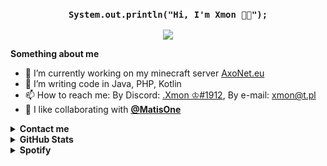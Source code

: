 <h3 align="center"> <code>System.out.println("Hi, I'm Xmon 👋🏻");</code></h3>
<p align="center"> <img src="https://komarev.com/ghpvc/?username=xmonpl"> </img></p>

**Something about me**

<ul>
  <li> 🔭 I’m currently working on my minecraft server <a href="https://AxoNet.eu">AxoNet.eu</a> 
<li> 🌱 I’m writing code in Java, PHP, Kotlin
<li> 📫 How to reach me: By Discord: <a href="https://discord.com/users/255702836367589378"> .Xmon ♔#1912</a>, By e-mail: <a href="mailto:xmon@t.pl"> xmon@t.pl </a>
  <li> 👭 I like collaborating with <a href="https://github.com/MatisOne"> <b> @MatisOne </b> </a>
</ul>

<details><summary><b>Contact me</b></summary>
    <ul>
        <li><strong>Discord: </strong> <code>.Xmon ♔#1912</code></li>
        <li><strong>Discord server: </strong> <code>https://discord.gg/qyeDzjrfkv</code></li>
        <li><strong>Contact form: </strong> <code>https://xmon.eu.org/kontakt</code></li>
        <li><strong>E-mail: </strong> <code>xmon@t.pl</code></li>
    </ul>
</details>
<details> <summary> <b> GitHub Stats </b> </summary>

![Stats](https://github-readme-stats.vercel.app/api?username=xmonpl&title_color=58a6ff&text_color=9f9f9f&icon_color=58a6ff&bg_color=0d1117)

![Top Langs](https://github-readme-stats.vercel.app/api/top-langs/?username=xmonpl&layout=compact&title_color=58a6ff&text_color=9f9f9f&icon_color=58a6ff&bg_color=0d1117)

![Wakatime stats](https://github-readme-stats.vercel.app/api/wakatime?username=Xmon)
</details>
<details> <summary><b>Spotify</b></summary>

[![Spotify](https://novatorem-delta-eight.vercel.app/api/spotify)](https://open.spotify.com/user/312l7gcilpv7ghp3l5336hnhh6ye)
  
</details>
